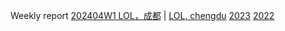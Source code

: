 Weekly report
[202404W1 LOL，成都](/2024/04/09/1041/index.html) | [LOL, chengdu](/weekly/1041-en.html)
[2023](/weekly/2023/index.html)
[2022](/weekly/2022/index.html)
